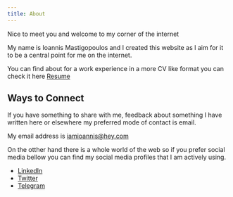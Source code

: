 ```yaml
---
title: About
---
```

Nice to meet you and welcome to my corner of the internet

My name is Ioannis Mastigopoulos and I created this website as I aim for it to be a central point for me on the internet.

You can find about for a work experience in a more CV like format you can check it here [Resume](../resume)

## Ways to Connect

If you have something to share with me, feedback about something I have written here or elsewhere my preferred mode of contact is email.

My email address is [iamioannis@hey.com](<mailto:iamioannis@hey.com>)

On the otther hand there is a whole world of the web so if you prefer social media bellow you can find my social media profiles that I am actively using. 
* [LinkedIn](https://www.linkedin.com/in/ioannismastigopoulos/)
* [Twitter](https://twitter.com/iamioannis)
* [Telegram](https://t.me/iamioannis)
  